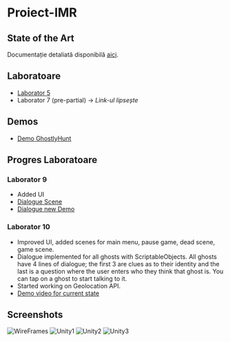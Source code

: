 # Proiect-IMR

## State of the Art
Documentație detaliată disponibilă [aici](https://docs.google.com/document/d/1j2LIBJtaXWi5p8AUNfjJqLOgJskBPEmiXw8Nb2GPMwo/edit#heading=h.bcldxwdefncd).

## Laboratoare
- [Laborator 5](https://docs.google.com/document/d/1GXaf1HrekcAuz38qmZMcn3qLcBmMmG8uwxyvITBbP1A/edit#heading=h.2lsxvbhyp4xj)
- Laborator 7 (pre-partial) -> *Link-ul lipsește*

## Demos
- [Demo GhostlyHunt](https://clipchamp.com/watch/FHEdQ7kvRl8?utm_source=share&utm_medium=social&utm_campaign=watch)

## Progres Laboratoare
### Laborator 9
- Added UI
- [Dialogue Scene](https://drive.google.com/file/d/1Y2nbQNCWH1vOuvutLHx0XmoBsbHYi2mV/view?usp=sharing)
- [Dialogue new Demo](https://drive.google.com/file/d/1wjVPgw9WLqKMkdWcyT_z9Ci_4rFMkG9h/view?usp=sharing)

### Laborator 10
- Improved UI, added scenes for main menu, pause game, dead scene, game scene.
- Dialogue implemented for all ghosts with ScriptableObjects. All ghosts have 4 lines of dialogue; the first 3 are clues as to their identity and the last is a question where the user enters who they think that ghost is. You can tap on a ghost to start talking to it.
- Started working on Geolocation API.
- [Demo video for current state](https://drive.google.com/file/d/1nokihEIQxLApQcL5rq93Z3ml_dbC3tx_/view?usp=sharing)

## Screenshots
![WireFrames](https://github.com/Proiect-IMR/Proiect-IMR/assets/36382081/0e48121d-1824-42eb-904b-abd63a957324)
![Unity1](https://github.com/Proiect-IMR/Proiect-IMR/assets/36382081/8ea0aca9-1f0b-4425-878f-fb2081d88458)
![Unity2](https://github.com/Proiect-IMR/Proiect-IMR/assets/36382081/79895430-a05b-440a-b5df-d74ab14e5200)
![Unity3](https://github.com/Proiect-IMR/Proiect-IMR/assets/36382081/79c495c0-93b6-46cc-ba77-ad52884bea87)

